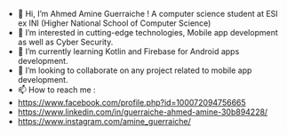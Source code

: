 - 👋 Hi, I’m Ahmed Amine Guerraiche ! A computer science student at ESI ex INI (Higher National School of Computer Science)
- 👀 I’m interested in cutting-edge technologies, Mobile app development as well as Cyber Security.
- 🌱 I’m currently learning Kotlin and Firebase for Android apps development.
- 💞️ I’m looking to collaborate on any project related to mobile app development.
- 📫 How to reach me :
- https://www.facebook.com/profile.php?id=100072094756665
- https://www.linkedin.com/in/guerraiche-ahmed-amine-30b894228/
- https://www.instagram.com/amine_guerraiche/
